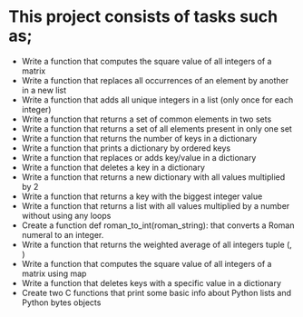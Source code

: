 # This project consists of tasks such as;

* Write a function that computes the square value of all integers of a matrix
* Write a function that replaces all occurrences of an element by another in a new list
* Write a function that adds all unique integers in a list (only once for each integer)
* Write a function that returns a set of common elements in two sets
* Write a function that returns a set of all elements present in only one set
* Write a function that returns the number of keys in a dictionary
* Write a function that prints a dictionary by ordered keys
* Write a function that replaces or adds key/value in a dictionary
* Write a function that deletes a key in a dictionary
* Write a function that returns a new dictionary with all values multiplied by 2
* Write a function that returns a key with the biggest integer value
* Write a function that returns a list with all values multiplied by a number without using any loops
* Create a function def roman_to_int(roman_string): that converts a Roman numeral to an integer.
* Write a function that returns the weighted average of all integers tuple (<score>, <weight>)
* Write a function that computes the square value of all integers of a matrix using map
* Write a function that deletes keys with a specific value in a dictionary
* Create two C functions that print some basic info about Python lists and Python bytes objects
